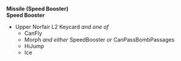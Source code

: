 ﻿**Missile (Speed Booster)**  
**Speed Booster**

- Upper Norfair L2 Keycard *and one of*
  - CanFly
  - Morph *and either* SpeedBooster *or* CanPassBombPassages
  - HiJump
  - Ice
